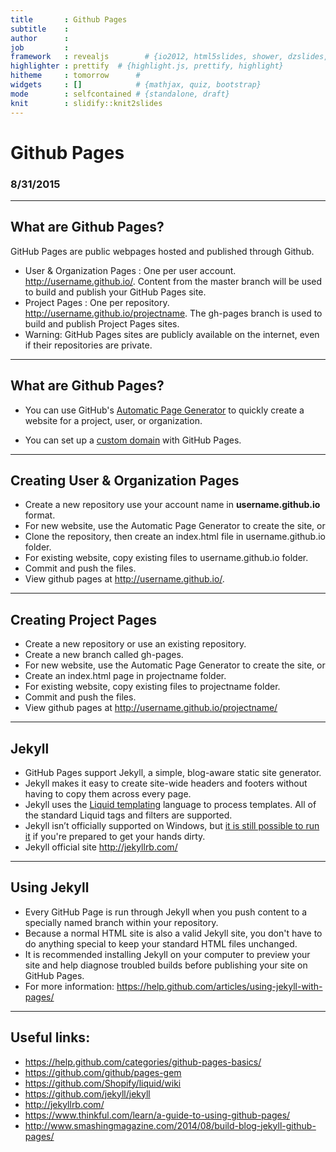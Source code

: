 ```yaml
---
title       : Github Pages
subtitle    : 
author      : 
job         : 
framework   : revealjs        # {io2012, html5slides, shower, dzslides, ...}
highlighter : prettify  # {highlight.js, prettify, highlight}
hitheme     : tomorrow      # 
widgets     : []            # {mathjax, quiz, bootstrap}
mode        : selfcontained # {standalone, draft}
knit        : slidify::knit2slides
---
```


## <h1>Github Pages</h1>
<h3>8/31/2015</h3>

---

## What are Github Pages?

GitHub Pages are public webpages hosted and published through Github.

- User & Organization Pages : One per user account. http://username.github.io/. Content from the master branch will be used to build and publish your GitHub Pages site.
- Project Pages : One per repository. http://username.github.io/projectname. The gh-pages branch is used to build and publish Project Pages sites.
- Warning: GitHub Pages sites are publicly available on the internet, even if their repositories are private.

---

## What are Github Pages?

- You can use GitHub's [Automatic Page Generator](https://help.github.com/articles/creating-pages-with-the-automatic-generator/) to quickly create a website for a project, user, or organization.

- You can set up a [custom domain](https://help.github.com/articles/about-custom-domains-for-github-pages-sites/) with GitHub Pages.

---

## Creating User &amp; Organization Pages

- Create a new repository use your account name in **username.github.io** format. 
- For new website, use the Automatic Page Generator to create the site, or
- Clone the repository, then create an index.html file in username.github.io folder.
- For existing website, copy existing files to username.github.io folder.
- Commit and push the files.
- View github pages at http://username.github.io/.

---

## Creating Project Pages

- Create a new repository or use an existing repository.
- Create a new branch called gh-pages.
- For new website, use the Automatic Page Generator to create the site, or
- Create an index.html page in projectname folder.
- For existing website, copy existing files to projectname folder.
- Commit and push the files.
- View github pages at http://username.github.io/projectname/

---

## Jekyll

- GitHub Pages support Jekyll, a simple, blog-aware static site generator.
- Jekyll makes it easy to create site-wide headers and footers without having to copy them across every page.
- Jekyll uses the [Liquid templating](https://github.com/Shopify/liquid/wiki) language to process templates. All of the standard Liquid tags and filters are supported.
- Jekyll isn’t officially supported on Windows, but [it is still possible to run it](http://jekyllrb.com/docs/windows/#installation) if you&#39;re prepared to get your hands dirty.
- Jekyll official site http://jekyllrb.com/

---

## Using Jekyll

- Every GitHub Page is run through Jekyll when you push content to a specially named branch within your repository.
- Because a normal HTML site is also a valid Jekyll site, you don't have to do anything special to keep your standard HTML files unchanged.
- It is recommended installing Jekyll on your computer to preview your site and help diagnose troubled builds before publishing your site on GitHub Pages.
- For more information: https://help.github.com/articles/using-jekyll-with-pages/


---
## Useful links:

- https://help.github.com/categories/github-pages-basics/
- https://github.com/github/pages-gem
- https://github.com/Shopify/liquid/wiki
- https://github.com/jekyll/jekyll
- http://jekyllrb.com/
- https://www.thinkful.com/learn/a-guide-to-using-github-pages/
- http://www.smashingmagazine.com/2014/08/build-blog-jekyll-github-pages/
